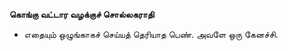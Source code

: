 **கொங்கு வட்டார வழக்குச் சொல்லகராதி**
- எதையும் ஒழுங்காகச் செய்யத் தெரியாத பெண். அவளே ஒரு கேனச்சி.

